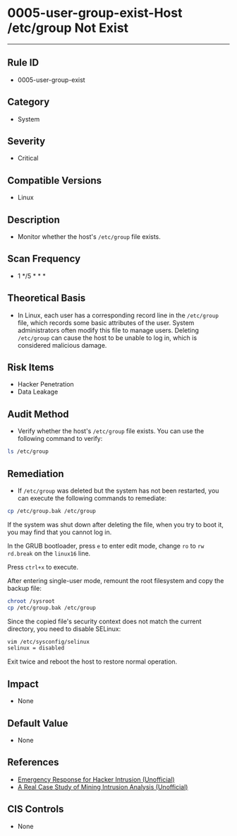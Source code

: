 # 0005-user-group-exist-Host /etc/group Not Exist
---

## Rule ID

- 0005-user-group-exist


## Category

- System


## Severity

- Critical


## Compatible Versions

- Linux


## Description

- Monitor whether the host's `/etc/group` file exists.

## Scan Frequency

- 1 */5 * * *

## Theoretical Basis

- In Linux, each user has a corresponding record line in the `/etc/group` file, which records some basic attributes of the user. System administrators often modify this file to manage users. Deleting `/etc/group` can cause the host to be unable to log in, which is considered malicious damage.


## Risk Items

- Hacker Penetration
- Data Leakage


## Audit Method

- Verify whether the host's `/etc/group` file exists. You can use the following command to verify:

```bash
ls /etc/group
```

## Remediation

- If `/etc/group` was deleted but the system has not been restarted, you can execute the following commands to remediate:
```bash
cp /etc/group.bak /etc/group
```
If the system was shut down after deleting the file, when you try to boot it, you may find that you cannot log in.

In the GRUB bootloader, press `e` to enter edit mode, change `ro` to `rw rd.break` on the `linux16` line.

Press `ctrl+x` to execute.

After entering single-user mode, remount the root filesystem and copy the backup file:
```bash
chroot /sysroot
cp /etc/group.bak /etc/group
```

Since the copied file's security context does not match the current directory, you need to disable SELinux:
```bash
vim /etc/sysconfig/selinux
selinux = disabled
```

Exit twice and reboot the host to restore normal operation.

## Impact

- None

## Default Value

- None

## References

- [Emergency Response for Hacker Intrusion (Unofficial)](https://www.sohu.com/a/236820450_99899618)
- [A Real Case Study of Mining Intrusion Analysis (Unofficial)](https://www.cnblogs.com/zsl-find/articles/11688640.html)

## CIS Controls

- None